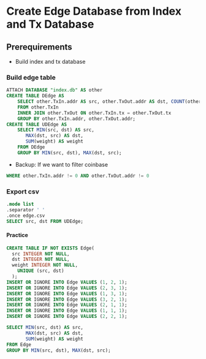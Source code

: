 # Create Edge Database from Index and Tx Database

## Prerequirements
- Build index and tx database

### Build edge table
```sql
ATTACH DATABASE "index.db" AS other
CREATE TABLE DEdge AS
    SELECT other.TxIn.addr AS src, other.TxOut.addr AS dst, COUNT(other.TxIn.tx) AS weight
    FROM other.TxIn
    INNER JOIN other.TxOut ON other.TxIn.tx = other.TxOut.tx
    GROUP BY other.TxIn.addr, other.TxOut.addr;
CREATE TABLE UDEdge AS
    SELECT MIN(src, dst) AS src,
       MAX(dst, src) AS dst,
       SUM(weight) AS weight
    FROM DEdge
    GROUP BY MIN(src, dst), MAX(dst, src);
```

- Backup: If we want to filter coinbase
```sql
WHERE other.TxIn.addr != 0 AND other.TxOut.addr != 0
```

### Export csv
```sql
.mode list
.separator ' '
.once edge.csv
SELECT src, dst FROM UDEdge;
```

#### Practice
```sql
CREATE TABLE IF NOT EXISTS Edge(
  src INTEGER NOT NULL,
  dst INTEGER NOT NULL,
  weight INTEGER NOT NULL,
    UNIQUE (src, dst)
  );
INSERT OR IGNORE INTO Edge VALUES (1, 2, 1);
INSERT OR IGNORE INTO Edge VALUES (2, 3, 1);
INSERT OR IGNORE INTO Edge VALUES (1, 3, 1);
INSERT OR IGNORE INTO Edge VALUES (3, 2, 1);
INSERT OR IGNORE INTO Edge VALUES (2, 1, 1);
INSERT OR IGNORE INTO Edge VALUES (1, 1, 1);
INSERT OR IGNORE INTO Edge VALUES (2, 2, 1);

SELECT MIN(src, dst) AS src,
       MAX(dst, src) AS dst,
       SUM(weight) AS weight
FROM Edge
GROUP BY MIN(src, dst), MAX(dst, src);
```